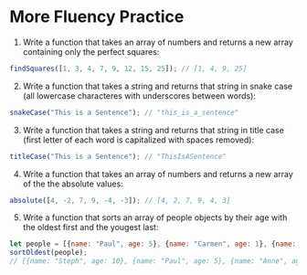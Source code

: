 # More Fluency Practice

1. Write a function that takes an array of numbers and returns a new array containing only the perfect squares:
```js
findSquares([1, 3, 4, 7, 9, 12, 15, 25]); // [1, 4, 9, 25]
```

2. Write a function that takes a string and returns that string in snake case (all lowercase characteres with underscores between words):
```js
snakeCase("This is a Sentence"); // "this_is_a_sentence"
```

3. Write a function that takes a string and returns that string in title case (first letter of each word is capitalized with spaces removed):
```js
titleCase("This is a Sentence"); // "ThisIsASentence"
```

4. Write a function that takes an array of numbers and returns a new array of the the absolute values:
```js
absolute([4, -2, 7, 9, -4, -3]); // [4, 2, 7, 9, 4, 3]
```

5. Write a function that sorts an array of people objects by their age with the oldest first and the yougest last:
```js
let people = [{name: "Paul", age: 5}, {name: "Carmen", age: 1}, {name: "Steph", age: 10}, {name: "Anne", age: 3}];
sortOldest(people);
// [{name: "Steph", age: 10}, {name: "Paul", age: 5}, {name: "Anne", age: 3}, {name: "Carmen", age: 1}]
```
